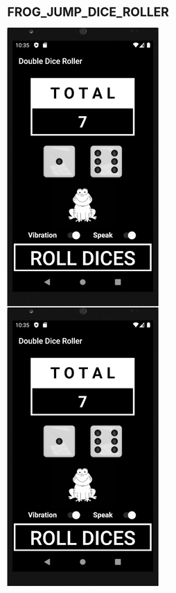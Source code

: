 # FROG_JUMP_DICE_ROLLER

![LAYOUT 1](https://github.com/Rhmarwaha/FROG_JUMP_DICE_ROLLER/blob/main/SS_1.png)
![LAYOUT 2](https://github.com/Rhmarwaha/FROG_JUMP_DICE_ROLLER/blob/main/SS_1.png)

